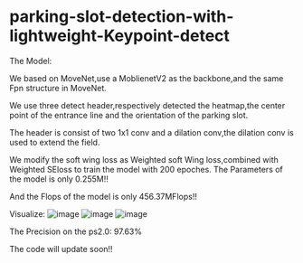 # parking-slot-detection-with-lightweight-Keypoint-detect
The Model:

We based on MoveNet,use a MoblienetV2 as the backbone,and the same Fpn structure in MoveNet.

We use three detect header,respectively detected the heatmap,the center point of the entrance line and the orientation of the parking slot.

The header is consist of two 1x1 conv and a dilation conv,the dilation conv is used to extend the field.

We modify the soft wing loss as Weighted soft Wing loss,combined with Weighted SEloss to train the model with 200 epoches.
The Parameters of the model is only 0.255M!!

And the Flops of the model is only 456.37MFlops!!


Visualize:
![image](https://user-images.githubusercontent.com/61531491/157662799-3d8935d4-ae07-4f8a-80f4-0bfec716099d.png)
![image](https://user-images.githubusercontent.com/61531491/157663050-a6b96790-c8b9-448a-b72a-d659df829f28.png)
![image](https://user-images.githubusercontent.com/61531491/157663112-d513adc6-28d4-4ce4-892f-96c3fd0ba61d.png)


The Precision on the ps2.0: 97.63%


The code will update soon!!
